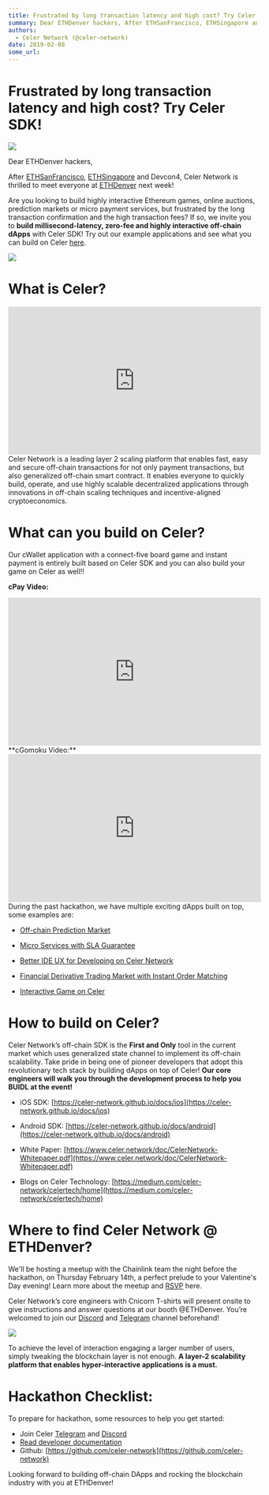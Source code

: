 ```yaml
---
title: Frustrated by long transaction latency and high cost? Try Celer SDK!
summary: Dear ETHDenver hackers, After ETHSanFrancisco, ETHSingapore and Devcon4, Celer Network is thrilled to meet everyone at ETHDenver next week! Are you looking to build highly interactive Ethereum games, online auctions, prediction markets or micro payment services, but frustrated by the long transaction confirmation and the high transaction fees? If so, we invite you to build millisecond-latency, zero-fee and highly interactive off-chain dApps with Celer SDK! Try out our example applications and se
authors:
  - Celer Network (@celer-network)
date: 2019-02-08
some_url: 
---
```


# Frustrated by long transaction latency and high cost? Try Celer SDK!

![](https://api.kauri.io:443/ipfs/QmbQtYwD1sfLDytDbG2HMpGgcVEskqEwPUKNG2cMVGBvG2)

Dear ETHDenver hackers,

After
[ETHSanFrancisco](https://ethsanfrancisco.devpost.com/submissions/search?utf8=%E2%9C%93&terms=celer&sort=), [ETHSingapore](https://devpost.com/software/shakieshakie) and Devcon4, Celer Network is thrilled to meet everyone at
[ETHDenver](https://www.ethdenver.com/) next week!

Are you looking to build highly interactive Ethereum games, online auctions, prediction markets or micro payment services, but frustrated by the long transaction confirmation and the high transaction fees? If so, we invite you to
**build millisecond-latency, zero-fee and highly interactive off-chain dApps**
with Celer SDK! Try out our example applications and see what you can build on Celer
[here](http://get.celer.app/).

![](https://ipfs.io/ipfs/QmVmR1GNy1jcQfgUTjUZ18dkjnigR36giu5qgzX4uCkUfx)
<br>
# What is Celer?

<iframe allowfullscreen="" frameborder="0" height="300" scrolling="no" src="https://www.youtube.com/embed/jhjGj-i3tOU" width="512"></iframe>
<br>
Celer Network is a leading layer 2 scaling platform that enables fast, easy and secure off-chain transactions for not only payment transactions, but also generalized off-chain smart contract. It enables everyone to quickly build, operate, and use highly scalable decentralized applications through innovations in off-chain scaling techniques and incentive-aligned cryptoeconomics.

# What can you build on Celer?
Our cWallet application with a connect-five board game and instant payment is entirely built based on Celer SDK and you can also build your game on Celer as well!!

**cPay Video:**


<iframe allowfullscreen="" frameborder="0" height="300" scrolling="no" src="https://www.youtube.com/embed/tgaWIv8PQ-Y" width="512"></iframe>

<br>
**cGomoku Video:**


<iframe allowfullscreen="" frameborder="0" height="300" scrolling="no" src="https://www.youtube.com/embed/tgaWIv8PQ-Y" width="512"></iframe>
<br>
During the past hackathon, we have multiple exciting dApps built on top, some examples are:


*  [Off-chain Prediction Market](https://devpost.com/software/airprediction)

*  [Micro Services with SLA Guarantee](https://devpost.com/software/micro-subscription)

*  [Better IDE UX for Developing on Celer Network](https://devpost.com/software/sce-601wav)

*  [Financial Derivative Trading Market with Instant Order Matching](https://devpost.com/software/slick-gas-option)

*  [Interactive Game on Celer](https://devpost.com/software/shakieshakie)

# How to build on Celer?
Celer Network’s off-chain SDK is the
**First and Only**
tool in the current market which uses generalized state channel to implement its off-chain scalability. Take pride in being one of pioneer developers that adopt this revolutionary tech stack by building dApps on top of Celer!
**Our core engineers will walk you through the development process to help you BUIDL at the event!**

* iOS SDK:
[https://celer-network.github.io/docs/ios](https://celer-network.github.io/docs/ios)

* Android SDK:
[https://celer-network.github.io/docs/android](https://celer-network.github.io/docs/android)

* White Paper:
[https://www.celer.network/doc/CelerNetwork-Whitepaper.pdf](https://www.celer.network/doc/CelerNetwork-Whitepaper.pdf)

* Blogs on Celer Technology:
[https://medium.com/celer-network/celertech/home](https://medium.com/celer-network/celertech/home)


# Where to find Celer Network @ ETHDenver?

We'll be hosting a meetup with the Chainlink team the night before the hackathon, on Thursday February 14th, a perfect prelude to your Valentine's Day evening! Learn more about the meetup and [RSVP](http://bit.ly/denvermeetup) here.

Celer Network’s core engineers with Cnicorn T-shirts will present onsite to give instructions and answer questions at our booth @ETHDenver. You’re welcomed to join our [Discord](https://discord.gg/Trhab5w) and [Telegram](https://t.me/celernetwork) channel beforehand!

![](https://api.kauri.io:443/ipfs/QmZrwYdPNKKnhjrmeSbxJ8PSmYnudQrfCpzwwG9WHvzSWZ)

To achieve the level of interaction engaging a larger number of users, simply tweaking the blockchain layer is not enough.
**A layer-2 scalability platform that enables hyper-interactive applications is a must.**

# Hackathon Checklist:
To prepare for hackathon, some resources to help you get started:
* Join Celer [Telegram](https://t.me/celernetwork) and [Discord](https://discord.gg/Trhab5w)
* [Read developer documentation](https://celer-network.github.io/docs/guide?utm_source=organic_social&utm_medium=kauri&utm_campaign=celersdk)
* Github: [https://github.com/celer-network](https://github.com/celer-network)

Looking forward to building off-chain DApps and rocking the blockchain industry with you at ETHDenver!


